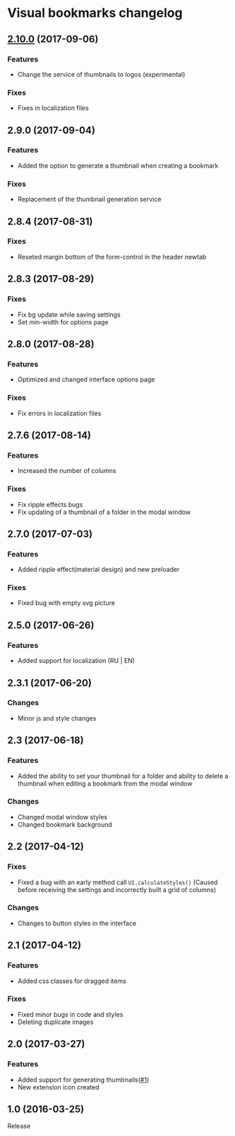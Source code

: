 # Visual bookmarks changelog

## [2.10.0](https://chrome.google.com/webstore/detail/visual-bookmarks/jdbgjlehkajddoapdgpdjmlpdalfnenf "Link to extension") (2017-09-06)
### Features
* Change the service of thumbnails to logos (experimental)
### Fixes
* Fixes in localization files

## 2.9.0 (2017-09-04)
### Features
* Added the option to generate a thumbnail when creating a bookmark
### Fixes
* Replacement of the thumbnail generation service

## 2.8.4 (2017-08-31)
### Fixes
* Reseted margin bottom of the form-control in the header newtab

## 2.8.3 (2017-08-29)
### Fixes
* Fix bg update while saving settings
* Set min-width for options page

## 2.8.0 (2017-08-28)
### Features
* Optimized and changed interface options page
### Fixes
* Fix errors in localization files

## 2.7.6 (2017-08-14)
### Features
* Increased the number of columns
### Fixes
* Fix ripple effects bugs
* Fix updating of a thumbnail of a folder in the modal window

## 2.7.0 (2017-07-03)
### Features
* Added ripple effect(material design) and new preloader
### Fixes
* Fixed bug with empty svg picture

## 2.5.0 (2017-06-26)
### Features
* Added support for localization (RU | EN)

## 2.3.1 (2017-06-20)
### Changes
* Minor js and style changes

## 2.3 (2017-06-18)
### Features
* Added the ability to set your thumbnail for a folder and ability to delete a thumbnail when editing a bookmark from the modal window
### Changes
* Changed modal window styles
* Changed bookmark background

## 2.2 (2017-04-12)
### Fixes
* Fixed a bug with an early method call `UI.calculateStyles()` (Caused before receiving the settings and incorrectly built a grid of columns)
### Changes
* Changes to button styles in the interface

## 2.1 (2017-04-12)
### Features
* Added css classes for dragged items
### Fixes
* Fixed minor bugs in code and styles
* Deleting duplicate images

## 2.0 (2017-03-27)
### Features
* Added support for generating thumbnails([\#1](https://github.com/k-ivan/visual-bookmarks-chrome/issues/1))
* New extension icon created

## 1.0 (2016-03-25)
Release
